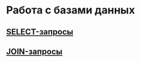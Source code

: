#  Работа с базами данных  
## [SELECT-запросы](https://docs.google.com/spreadsheets/d/13J6JHyw9SE8_qTrtKE7CXk_vgh2TZOxA4fcWYYKCgRs/edit#gid=0)  
## [JOIN-запросы](https://docs.google.com/spreadsheets/d/1Kr5gmcVo82Hwnyrq8n61lzKSj4rLNsRgJYRtyCguo_M/edit#gid=0)
